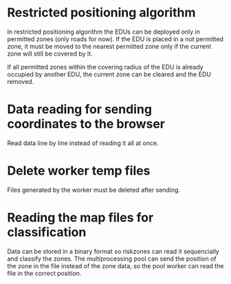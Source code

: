 # Restricted positioning algorithm

In restricted positioning algorithm the EDUs can be deployed only in permitted zones (only roads for now). If the EDU is placed in a not permitted zone, it must be moved to the nearest permitted zone only if the current zone will still be covered by it.

If all permitted zones within the covering radius of the EDU is already occupied by another EDU, the current zone can be cleared and the EDU removed.

# Data reading for sending coordinates to the browser

Read data line by line instead of reading it all at once.

# Delete worker temp files

Files generated by the worker must be deleted after sending.

# Reading the map files for classification

Data can be stored in a binary format so riskzones can read it sequencially and classify the zones. The multiprocessing pool can send the position of the zone in the file instead of the zone data, so the pool worker can read the file in the correct position.
